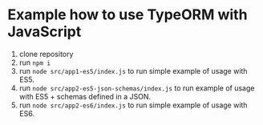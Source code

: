 # Example how to use TypeORM with JavaScript

1. clone repository
2. run `npm i`
3. run `node src/app1-es5/index.js` to run simple example of usage with ES5.
4. run `node src/app2-es5-json-schemas/index.js` to run example of usage with ES5 + schemas defined in a JSON.
5. run `node src/app2-es6/index.js` to run simple example of usage with ES6.
